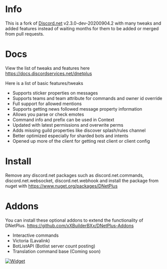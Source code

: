 # Info
This is a fork of [Discord.net](https://github.com/discord-net/Discord.Net) v2.3.0-dev-20200904.2 with many tweaks and added features instead of waiting months for them to be added or merged from pull requests.

# Docs
View the list of tweaks and features here https://docs.discordservices.net/dnetplus

Here is a list of basic features/tweaks
- Supports sticker properties on messages
- Supports teams and team attribute for commands and owner id override
- Full support for allowed mentions
- Supports getting news followed message property information
- Allows you parse or check emotes
- Command info and prefix can be used in Context
- Updated with latest permissions and overwrite perms
- Adds missing guild properties like discover splash/rules channel
- Better optimized especially for sharded bots and intents
- Opened up more of the client for getting rest client or client config

# Install
Remove any discord.net packages such as discord.net.commands, discord.net.websocket, discord.net.webhook and install the package from nuget with https://www.nuget.org/packages/DNetPlus

# Addons
You can install these optional addons to extend the functionality of DNetPlus.
https://github.com/xXBuilderBXx/DNetPlus-Addons
- Interactive commands
- Victoria (Lavalink)
- BotListAPI (Botlist server count posting)
- Translation command base (Coming soon)

[![Widget](https://discordservices.net/bot/434556304661544960/widget.svg?v=2)](https://dbot.page/waifu)
